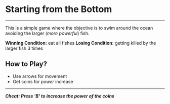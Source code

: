 # Starting from the Bottom
-----------------------------------------------

This is a simple game where the objective is to swim around the ocean avoiding the larger (*more powerful*) fish.

**Winning Condition:** eat all fishes
**Losing Condition:** getting killed by the larger fish 3 times

## How to Play?
* Use arrows for movement
* Get coins for *power* increase

-----------------------------------------------
***Cheat: Press 'B' to increase the power of the coins***
